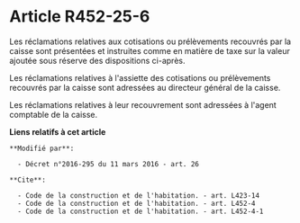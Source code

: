# Article R452-25-6

Les réclamations relatives aux cotisations ou prélèvements recouvrés par la caisse sont présentées et instruites comme en
matière de taxe sur la valeur ajoutée sous réserve des dispositions ci-après. 

Les réclamations relatives à l'assiette des cotisations ou prélèvements recouvrés par la caisse sont adressées au directeur
général de la caisse. 

Les réclamations relatives à leur recouvrement sont adressées à l'agent comptable de la caisse.

**Liens relatifs à cet article**

	**Modifié par**:

	  - Décret n°2016-295 du 11 mars 2016 - art. 26

	**Cite**:

	  - Code de la construction et de l'habitation. - art. L423-14
	  - Code de la construction et de l'habitation. - art. L452-4
	  - Code de la construction et de l'habitation. - art. L452-4-1
